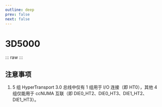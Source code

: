 ```yaml
---
outline: deep
prev: false
next: false
---
```

# 3D5000

::: raw
<ClientOnly>
    <ChipTables chips="3D5000" :fields="cpu_fields" />
</ClientOnly>
:::

## 注意事项

1. 5 组 HyperTransport 3.0 总线中仅有 1 组用于 I/O 连接（即 HT0），其他 4 组仅能用于 ccNUMA 互联（即 DIE0_HT2、DIE0_HT3、DIE1_HT2、DIE1_HT3）。

<script setup>
    import ChipTables from "@/.vitepress/theme/components/ChipTables.vue"
    import cpu_fields from "@/.vitepress/theme/components/fields/cpu_fields.js"
</script>
